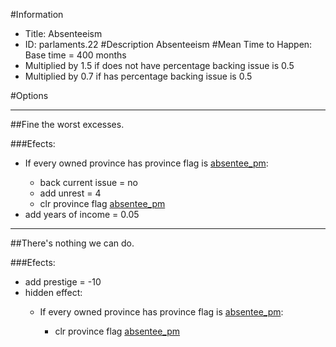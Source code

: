 #Information
 - Title: Absenteeism
 - ID: parlaments.22
#Description
Absenteeism
#Mean Time to Happen:
Base time = 400 months
 - Multiplied by 1.5 if does not have percentage backing issue is 0.5
 - Multiplied by 0.7 if has percentage backing issue is 0.5

#Options

___
##Fine the worst excesses.

###Efects:<ul><li>If every owned province has province flag is [absentee_pm](../flags/absentee_pm.md):</li><ul><li>back current issue = no</li><li>add unrest = 4</li><li>clr province flag [absentee_pm](../flags/absentee_pm.md)</li></ul><li>add years of income = 0.05</li></ul>

___
##There's nothing we can do.

###Efects:<ul><li>add prestige = -10</li><li>hidden effect:</li><ul><li>If every owned province has province flag is [absentee_pm](../flags/absentee_pm.md):</li><ul><li>clr province flag [absentee_pm](../flags/absentee_pm.md)</li></ul></ul></ul>
